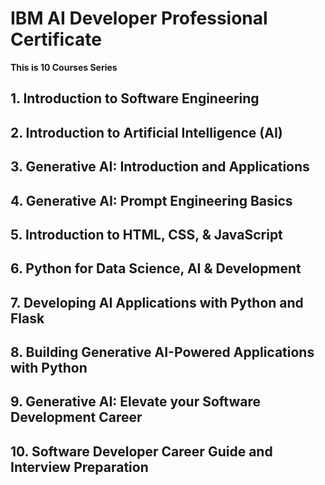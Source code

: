 # IBM AI Developer Professional Certificate

**This is 10 Courses Series**

## 1. Introduction to Software Engineering

## 2. Introduction to Artificial Intelligence (AI)

## 3. Generative AI: Introduction and Applications

## 4. Generative AI: Prompt Engineering Basics

## 5. Introduction to HTML, CSS, & JavaScript

## 6. Python for Data Science, AI & Development

## 7. Developing AI Applications with Python and Flask

## 8. Building Generative AI-Powered Applications with Python

## 9. Generative AI: Elevate your Software Development Career

## 10. Software Developer Career Guide and Interview Preparation
